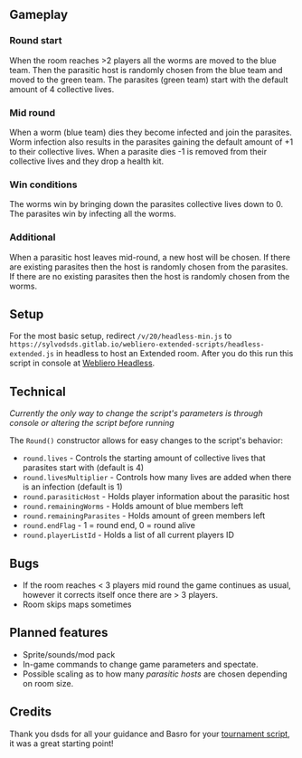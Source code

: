 ## Gameplay
### Round start
When the room reaches >2 players all the worms are moved to the blue team. Then the parasitic host is randomly chosen from the blue team and moved to the green team. The parasites (green team) start with the default amount of 4 collective lives.

### Mid round
When a worm (blue team) dies they become infected and join the parasites. Worm infection also results in the parasites gaining the default amount of +1  to their collective lives. When a parasite dies -1  is removed from their collective lives and they drop a health kit.

### Win conditions
The worms win by bringing down the parasites collective lives down to 0. The parasites win by infecting all the worms.

### Additional
When a parasitic host leaves mid-round, a new host will be chosen. If there are existing parasites then the host is randomly chosen from the parasites. If there are no existing parasites then the host is randomly chosen from the worms.

## Setup
For the most basic setup, redirect `/v/20/headless-min.js` to `https://sylvodsds.gitlab.io/webliero-extended-scripts/headless-extended.js` in headless to host an Extended room.
After you do this run this script in console at [Webliero Headless](https://www.webliero.com/headless).

## Technical
*Currently the only way to change the script's parameters is through console or altering the script before running*


The `Round()` constructor allows for easy changes to the script's behavior:
- `round.lives` - Controls the starting amount of collective lives that parasites start with (default is 4)
- `round.livesMultiplier` - Controls how many lives are added when there is an infection (default is 1)
- `round.parasiticHost` - Holds player information about the parasitic host
- `round.remainingWorms` - Holds amount of blue members left
- `round.remainingParasites` - Holds amount of green members left
- `round.endFlag` - 1 = round end, 0 = round alive
- `round.playerListId` - Holds a list of all current players ID

## Bugs
- If the room reaches < 3 players mid round the game continues as usual, however it corrects itself once there are > 3 players.
- Room skips maps sometimes

## Planned features
- Sprite/sounds/mod pack
- In-game commands to change game parameters and spectate.
- Possible scaling as to how many *parasitic hosts* are chosen depending on room size.

## Credits
Thank you dsds for all your guidance and Basro for your [tournament script](https://gitlab.com/webliero/tournament-room), it was a great starting point!

